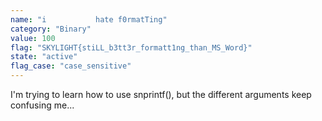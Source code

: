 ```yaml
---
name: "i           hate f0rmatTing"
category: "Binary"
value: 100
flag: "SKYLIGHT{stiLL_b3tt3r_formatt1ng_than_MS_Word}"
state: "active"
flag_case: "case_sensitive"
---
```


I'm trying to learn how to use snprintf(), but the different arguments keep confusing me...
